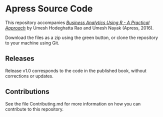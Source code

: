 # Apress Source Code

This repository accompanies [*Business Analytics Using R - A Practical Approach*](http://www.apress.com/9781484225134) by Umesh Hodeghatta Rao and Umesh Nayak (Apress, 2016).

[comment]: #cover

Download the files as a zip using the green button, or clone the repository to your machine using Git.

## Releases

Release v1.0 corresponds to the code in the published book, without corrections or updates.

## Contributions

See the file Contributing.md for more information on how you can contribute to this repository.

